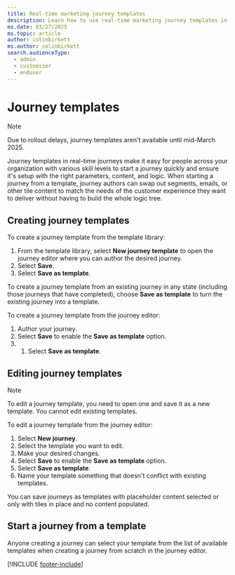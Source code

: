 ```yaml
---
title: Real-time marketing journey templates
description: Learn how to use real-time marketing journey templates in Dynamics 365 Customer Insights - Journeys.
ms.date: 03/27/2025
ms.topic: article
author: colinbirkett
ms.author: colinbirkett
search.audienceType: 
  - admin
  - customizer
  - enduser
---
```


# Journey templates

> [!NOTE]
> Due to rollout delays, journey templates aren't available until mid-March 2025.

Journey templates in real-time journeys make it easy for people across your organization with various skill levels to start a journey quickly and ensure it's setup with the right parameters, content, and logic. When starting a journey from a template, journey authors can swap out segments, emails, or other tile content to match the needs of the customer experience they want to deliver without having to build the whole logic tree.

## Creating journey templates

To create a journey template from the template library:

1. From the template library, select **New journey template** to open the journey editor where you can author the desired journey.
1. Select **Save**. 
1. Select **Save as template**.

To create a journey template from an existing journey in any state (including those journeys that have completed), choose **Save as template** to turn the existing journey into a template. 

To create a journey template from the journey editor:

1. Author your journey.
1. Select **Save** to enable the **Save as template** option.
1. 1. Select **Save as template**.

## Editing journey templates

> [!NOTE]
> To edit a journey template, you need to open one and save it as a new template. You cannot edit existing templates.

To edit a journey template from the journey editor:

1. Select **New journey**. 
1. Select the template you want to edit. 
1. Make your desired changes.
1. Select **Save** to enable the **Save as template** option. 
1. Select **Save as template**. 
1. Name your template something that doesn't conflict with existing templates. 

You can save journeys as templates with placeholder content selected or only with tiles in place and no content populated.

## Start a journey from a template

Anyone creating a journey can select your template from the list of available templates when creating a journey from scratch in the journey editor. 

[!INCLUDE [footer-include](./includes/footer-banner.md)]